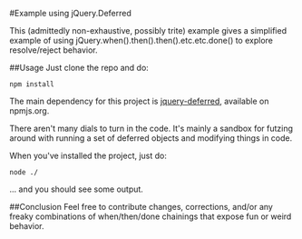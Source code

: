 #Example using jQuery.Deferred

This (admittedly non-exhaustive, possibly trite) example gives a simplified example of using jQuery.when().then().then().etc.etc.done() to explore resolve/reject behavior.

##Usage
Just clone the repo and do:

    npm install

The main dependency for this project is [jquery-deferred](https://www.npmjs.org/package/jquery-deferred), available on npmjs.org.

There aren't many dials to turn in the code.  It's mainly a sandbox for futzing around with running a set of deferred objects and modifying things in code.

When you've installed the project, just do:

    node ./

... and you should see some output.

##Conclusion
Feel free to contribute changes, corrections, and/or any freaky combinations of when/then/done chainings that expose fun or weird behavior.